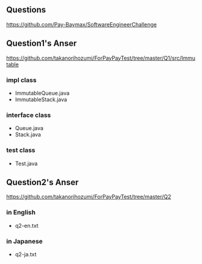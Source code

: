 ## Questions
https://github.com/Pay-Baymax/SoftwareEngineerChallenge

## Question1's Anser
https://github.com/takanorihozumi/ForPayPayTest/tree/master/Q1/src/Immutable
### impl class
* ImmutableQueue.java
* ImmutableStack.java

### interface class
* Queue.java
* Stack.java
### test class
* Test.java

## Question2's Anser
https://github.com/takanorihozumi/ForPayPayTest/tree/master/Q2
### in English
* q2-en.txt
### in Japanese
* q2-ja.txt
